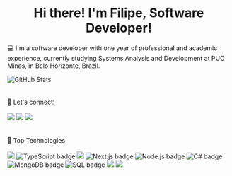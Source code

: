 <h1 align=center> Hi there! I'm Filipe, Software Developer! </h1> 

💻  I'm a software developer with one year of professional and academic experience, currently studying Systems Analysis and Development at PUC Minas, in Belo Horizonte, Brazil.
<div>
   <img src="https://github-readme-stats.vercel.app/api?username=filipefdiniz&show_icons=true&hide_border=true&theme=dark" alt="GitHub Stats">
</div>
<br />
<br />
💬 Let's connect!

<div>
  <br />
<a href="https://www.instagram.com/filipe.fdiniz/" target="_blank"><img src="https://img.shields.io/badge/-Instagram-%23E4405F?style=for-the-badge&logo=instagram&logoColor=white" target="_blank"></a>
<a href = "mailto:filipefdiniz30@gmail.com"><img src="https://img.shields.io/badge/-Gmail-%23333?style=for-the-badge&logo=gmail&logoColor=white" target="_blank"></a>
<a href="https://www.linkedin.com/in/filipefdiniz/" target="_blank"><img src="https://img.shields.io/badge/-LinkedIn-%230077B5?style=for-the-badge&logo=linkedin&logoColor=white" target="_blank"></a> 
</div>
<br />
<br />
🚀 Top Technologies
<div style="display: inline_block">
  <br />
  <img src="https://img.shields.io/badge/JavaScript-F7DF1E?style=for-the-badge&logo=javascript&logoColor=black"/>
  <img src="https://img.shields.io/badge/TypeScript-007ACC?style=for-the-badge&logo=typescript&logoColor=white" alt="TypeScript badge" />
  <img src="https://img.shields.io/badge/React-20232A?style=for-the-badge&logo=react&logoColor=61DAFB" />
  <img src="https://img.shields.io/badge/Next.js-20232A?style=for-the-badge&logo=next.js&logoColor=white" alt="Next.js badge" />
  <img src="https://img.shields.io/badge/Node.js-43853D?style=for-the-badge&logo=node.js&logoColor=white" alt="Node.js badge" />
  <img src="https://img.shields.io/badge/C%23-239120?style=for-the-badge&logo=c-sharp&logoColor=white" alt="C# badge" />
  <img src="https://img.shields.io/badge/MongoDB-4EA94B?style=for-the-badge&logo=mongodb&logoColor=white" alt="MongoDB badge" />
  <img src="https://img.shields.io/badge/SQL-4479A1?style=for-the-badge&logo=sql&logoColor=white" alt="SQL badge" />
  <img  src="https://img.shields.io/badge/html5%20-%23E34F26.svg?&style=for-the-badge&logo=html5&logoColor=white"/> 
  <img src="https://img.shields.io/badge/css3%20-%231572B6.svg?&style=for-the-badge&logo=css3&logoColor=white"/>
</div>
